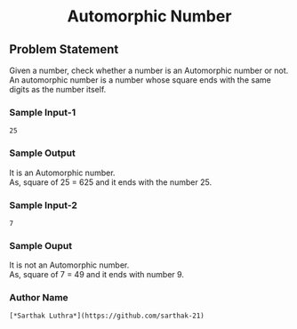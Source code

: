 <h1 align=center>Automorphic Number</h1>

## Problem Statement
Given a number, check whether a number is an Automorphic number or not.</br>
An automorphic number is a number whose square ends with the same digits as the number itself.

### Sample Input-1
`25`

### Sample Output
It is an Automorphic number.</br>
As, square of 25 = 625 and it ends with the number 25.

### Sample Input-2
`7`

### Sample Ouput
It is not an Automorphic number.</br>
As, square of 7 = 49 and it ends with number 9.

### Author Name
`[*Sarthak Luthra*](https://github.com/sarthak-21)`